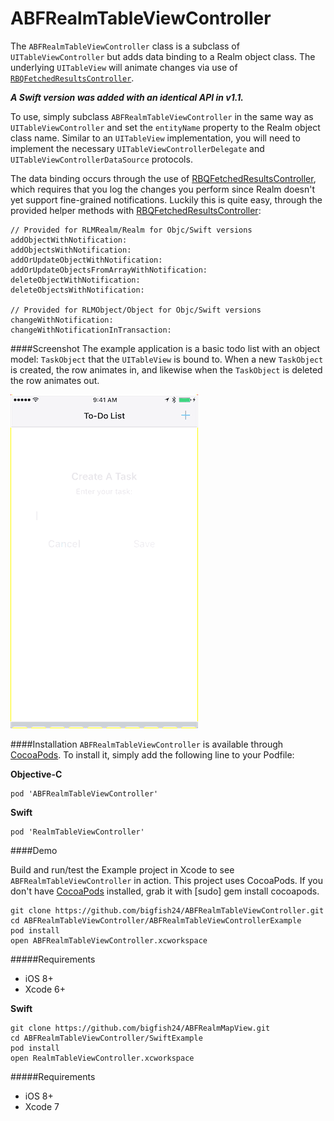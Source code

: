 # ABFRealmTableViewController
The `ABFRealmTableViewController` class is a subclass of `UITableViewController` but adds data binding to a Realm object class. The underlying `UITableView` will animate changes via use of [`RBQFetchedResultsController`](https://github.com/Roobiq/RBQFetchedResultsController).

_**A Swift version was added with an identical API in v1.1.**_

To use, simply subclass `ABFRealmTableViewController` in the same way as `UITableViewController` and set the `entityName` property to the Realm object class name. Similar to an `UITableView` implementation, you will need to implement the necessary `UITableViewControllerDelegate` and `UITableViewControllerDataSource` protocols.

The data binding occurs through the use of [RBQFetchedResultsController](https://github.com/Roobiq/RBQFetchedResultsController), which requires that you log the changes you perform since Realm doesn't yet support fine-grained notifications. Luckily this is quite easy, through the provided helper methods with [RBQFetchedResultsController](https://github.com/Roobiq/RBQFetchedResultsController):

```objc
// Provided for RLMRealm/Realm for Objc/Swift versions
addObjectWithNotification:
addObjectsWithNotification:
addOrUpdateObjectWithNotification:
addOrUpdateObjectsFromArrayWithNotification:
deleteObjectWithNotification:
deleteObjectsWithNotification:

// Provided for RLMObject/Object for Objc/Swift versions
changeWithNotification:
changeWithNotificationInTransaction:
```

####Screenshot
The example application is a basic todo list with an object model: `TaskObject` that the `UITableView` is bound to. When a new `TaskObject` is created, the row animates in, and likewise when the `TaskObject` is deleted the row animates out.

![Todo List Backed By ABFRealmTableViewController](/images/ABFRealmTableViewController.gif?raw=true "Todo List Backed By ABFRealmTableViewController")

####Installation
`ABFRealmTableViewController` is available through [CocoaPods](http://cocoapods.org). To install
it, simply add the following line to your Podfile:

**Objective-C**
```
pod 'ABFRealmTableViewController'
```
**Swift**
```
pod 'RealmTableViewController'
```

####Demo

Build and run/test the Example project in Xcode to see `ABFRealmTableViewController` in action. This project uses CocoaPods. If you don't have [CocoaPods](http://cocoapods.org/) installed, grab it with [sudo] gem install cocoapods.

```
git clone https://github.com/bigfish24/ABFRealmTableViewController.git
cd ABFRealmTableViewController/ABFRealmTableViewControllerExample
pod install
open ABFRealmTableViewController.xcworkspace
```
#####Requirements

* iOS 8+
* Xcode 6+

**Swift**
```
git clone https://github.com/bigfish24/ABFRealmMapView.git
cd ABFRealmTableViewController/SwiftExample
pod install
open RealmTableViewController.xcworkspace
```
#####Requirements
* iOS 8+
* Xcode 7
